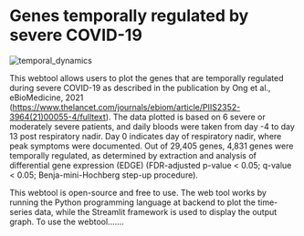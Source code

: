 # Genes temporally regulated by severe COVID-19

![temporal_dynamics](https://github.com/kuanrongchan/temporal_severe_covid/assets/91276553/df27d352-10ff-4687-850e-592c869342b8)

This webtool allows users to plot the genes that are temporally regulated during severe COVID-19 as described in the publication by Ong et al., eBioMedicine, 2021 (https://www.thelancet.com/journals/ebiom/article/PIIS2352-3964(21)00055-4/fulltext). The data plotted is based on 6 severe or moderately severe patients, and daily bloods were taken from day -4 to day 13 post respiratory nadir. Day 0 indicates day of respiratory nadir, where peak symptoms were documented. Out of 29,405 genes, 4,831 genes were temporally regulated, as determined by extraction and analysis of differential gene expression (EDGE) (FDR-adjusted p-value < 0.05; q-value < 0.05; Benja-mini-Hochberg step-up procedure).

This webtool is open-source and free to use. The web tool works by running the Python programming language at backend to plot the time-series data, while the Streamlit framework is used to display the output graph. To use the webtool.......
